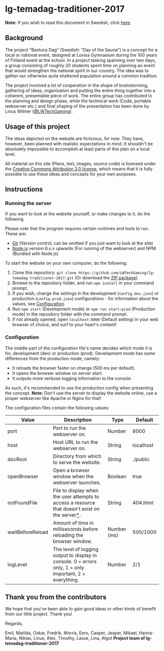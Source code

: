 # lg-temadag-traditioner-2017

**Note:** If you wish to read this document in Swedish, click [here](README_SV.md).

## Background

The project "Bastuns Dag" (Swedish: "Day of the Sauna") is a concept for a local or national event, designed at Lovisa Gymnasium during the 100 years of Finland event at the school. In a project tasking spanning over two days, a group consisting of roughly 20 students spent time on planning an event that would strengthen the national spirit in our country. The idea was to gather our otherwise quite shattered population around a common tradition.

The project involved a lot of cooperation in the shape of brainstorming, gathering of ideas, organisation and putting the entire thing together into a coherent, presentable piece of work. The entire group has contributed to the planning and design phase, while the technical work (Code, portable webserver etc.) and final shaping of the presentation has been done by Linus Willner ([@LWTechGaming](https://github.com/LWTechGaming)).

## Usage of this project

The ideas depicted on the website are ficticious, for now. They have, however, been planned with realistic expectations in mind. It shouldn't be absolutely impossible to accomplish at least parts of this plan on a local level.

All material on this site (Plans, text, images, source code) is licensed under the [Creative Commons Attribution 3.0 license](LICENSE.md), which means that it is fully possible to use these ideas and concepts for your own purposes.

## Instructions

### Running the server

If you want to look at the website yourself, or make changes to it, do the following.

Please note that the program requires certain runtimes and tools to run. These are:

- [Git](https://git-scm.com/download) (Version control; can be omitted if you just want to look at the site)
- [Node.js](https://nodejs.org/en) version 6.x.x upwards (For running of the webserver) and NPM (Bundled with Node.js)

To start the website on your own computer, do the following:

1. Clone this repository: `git clone https://github.com/LWTechGaming/lg-temadag-traditioner-2017.git` (Or download the [ZIP package](https://github.com/LWTechGaming/lg-temadag-traditioner-2017/archive/master.zip))
2. Browse to the repository folder, and run `npm install` in your command prompt.
3. If you wish, change the settings in the development (`config.dev.json`) or production (`config.prod.json`) configurations - for information about the values, see [Configuration](#configuration).
4. Run `npm start` (Development mode) or `npm run start:prod` (Production mode) in the repository folder with the command prompt.
5. If not already opened, open `localhost:8000` (Default setting) in your web browser of choice, and surf to your heart's content!

### Configuration

The middle part of the configuration file's name decides which mode it is for, development (dev) or production (prod). Development mode has some differences from the production mode, namely:

- It reloads the browser faster on change (500 ms per default).
- It opens the browser window on server start.
- It outputs more verbose logging information to the console.

As such, it's recommended to use the production config when presenting the concept. **Note:** Don't use the server to display the website online, use a proper webserver like Apache or Nginx for that!

The configuration files contain the following values:

| Value | Description | Type | Default |
| ----- | ----------- | ---- | ------- |
| port | Port to run the webserver on. | Number | 8000 |
| host | Host URL to run the webserver on. | String | localhost |
| docRoot | Directory from which to serve the website. | String | ./public |
| openBrowser | Open a browser window when the webserver launches. | Boolean | true |
| notFoundFile | File to display when the user attempts to access a resource that doesn't exist on the server[*](https://github.com/tapio/live-server/issues/225). | String | 404.html |
| waitBeforeReload | Amount of time in milliseconds before reloading the browser window. | Number (ms) | 500/1000 |
| logLevel | The level of logging output to display in console. 0 = errors only, 1 = only important, 2 = everything. | Number | 2/1 |

## Thank you from the contributors

We hope that you've been able to gain good ideas or other kinds of benefit from our little project. Thank you!

Regards,

Emil, Matilda, Oskar, Fredrik, Morris, Eero, Casper, Jesper, Mikael, Hanna-Maria, Niklas, Linus, Alex, Timothy, Lasse, Lina, Algot
**Project team of lg-temadag-traditioner-2017**
